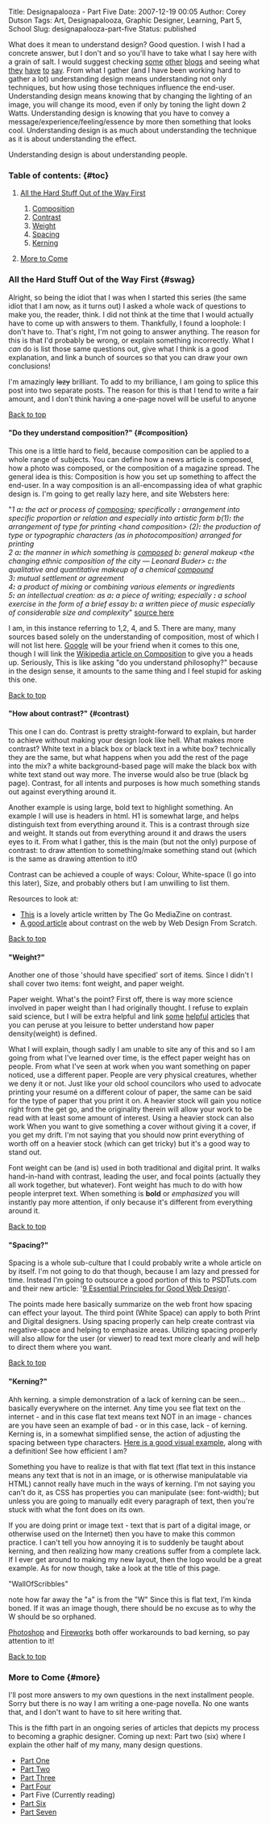 Title: Designapalooza - Part Five
Date: 2007-12-19 00:05
Author: Corey Dutson
Tags: Art, Designapalooza, Graphic Designer, Learning, Part 5, School
Slug: designapalooza-part-five
Status: published

What does it mean to understand design? Good question. I wish I had a
concrete answer, but I don't and so you'll have to take what I say here
with a grain of salt. I would suggest checking
[some](http://www.graphicdesignblog.co.uk/ "Graphic design blog")
[other](http://blogs.graphicdesignforum.com/ "Graphic Design Forum Blogs")
[blogs](http://www.hellyeahdude.com/ "Hell Yeah Dude!") and seeing what
[they](http://www.younggogetter.com/ "Young Go Getter")
[have](http://www.subtraction.com/ "Subtraction")
[to](http://ilovetypography.com/ "I Love Typography")
[say](http://www.smashingmagazine.com/ "Smashing Magazine"). From what I
gather (and I have been working hard to gather a lot) understanding
design means understanding not only techniques, but how using those
techniques influence the end-user. Understanding design means knowing
that by changing the lighting of an image, you will change its mood,
even if only by toning the light down 2 Watts. Understanding design is
knowing that you have to convey a message/experience/feeling/essence by
more then something that looks cool. Understanding design is as much
about understanding the technique as it is about understanding the
effect.

Understanding design is about understanding people.

### Table of contents: {#toc}

1.  [All the Hard Stuff Out of the Way First](#swag)
    1.  [Composition](#composition)
    2.  [Contrast](#contrast)
    3.  [Weight](#weight)
    4.  [Spacing](#spacing)
    5.  [Kerning](#kerning)

2.  [More to Come](#more)

### All the Hard Stuff Out of the Way First {#swag}

Alright, so being the idiot that I was when I started this series (the
same idiot that I am now, as it turns out) I asked a whole wack of
questions to make you, the reader, think. I did not think at the time
that I would actually have to come up with answers to them. Thankfully,
I found a loophole: I don't have to. That's right, I'm not going to
answer anything. The reason for this is that I'd probably be wrong, or
explain something incorrectly. What I *can* do is list those same
questions out, give what I think is a good explanation, and link a bunch
of sources so that you can draw your own conclusions!

I'm amazingly <span style="text-decoration: line-through;">lazy</span>
brilliant. To add to my brilliance, I am going to splice this post into
two separate posts. The reason for this is that I tend to write a fair
amount, and I don't think having a one-page novel will be useful to
anyone

[Back to top](#toc)

#### "Do they understand composition?" {#composition}

This one is a little hard to field, because composition can be applied
to a whole range of subjects. You can define how a news article is
composed, how a photo was composed, or the composition of a magazine
spread. The general idea is this: Composition is how you set up
something to affect the end-user. In a way composition is an
all-encompassing idea of what graphic design is. I'm going to get really
lazy here, and site Websters here:

"<span class="sense_break">*<span class="sense_label start">1
a</span><span class="sense_content">**:** the act or process of
[composing](http://www.m-w.com/dictionary/composing);
*specifically*</span> <span class="sense_content">**:** arrangement into
specific proportion or relation and especially into artistic form</span>
<span class="sense_label">b</span><span><span
class="sense_label subsense">(1)</span></span><span
class="sense_content">**:** the arrangement of type for printing <span
class="vi">&lt;hand *composition*&gt;</span></span> <span><span
class="sense_label subsense">(2)</span></span><span
class="sense_content">**:** the production of type or typographic
characters (as in photocomposition) arranged for printing  
</span>*<span class="sense_break">*<span class="sense_label start">2
a</span><span class="sense_content">**:** the manner in which something
is [composed](http://www.m-w.com/dictionary/composed)</span> <span
class="sense_label">b</span><span class="sense_content">**:** general
makeup <span class="vi">&lt;the changing ethnic *composition* of the
city — Leonard Buder&gt;</span></span> <span
class="sense_label">c</span><span class="sense_content">**:** the
qualitative and quantitative makeup of a chemical
[compound](http://www.m-w.com/dictionary/compound)</span>*<span
class="sense_break">*<span class="sense_label start">  
3</span><span class="sense_content">**:** mutual settlement or
agreement</span>*<span class="sense_break">*<span
class="sense_label start">  
4</span><span class="sense_content">**:** a product of mixing or
combining various elements or ingredients</span>*<span
class="sense_break">*<span class="sense_label start">  
5</span><span class="sense_content">**:** an intellectual creation:
as</span> <span class="sense_label">a</span><span
class="sense_content">**:** a piece of writing; *especially*</span>
<span class="sense_content">**:** a school exercise in the form of a
brief essay</span> <span class="sense_label">b</span>*<span
class="sense_content">***:** a written piece of music especially of
considerable size and
complexity*"</span></span></span></span></span></span> [source
here](http://www.m-w.com/dictionary/composition "Websters Dictionary")

I am, in this instance referring to 1,2, 4, and 5. There are many, many
sources based solely on the understanding of composition, most of which
I will not list here. [Google](http://www.google.com "Google") will be
your friend when it comes to this one, though I will link the [Wikipedia
article on
Composition](http://en.wikipedia.org/wiki/Composition_(visual_arts) "Wikipedia")
to give you a heads up. Seriously, This is like asking "do you
understand philosophy?" because in the design sense, it amounts to the
same thing and I feel stupid for asking this one.

[Back to top](#toc)

#### "How about contrast?" {#contrast}

This one I can do. Contrast is pretty straight-forward to explain, but
harder to achieve without making your design look like hell. What makes
more contrast? White text in a black box or black text in a white box?
technically they are the same, but what happens when you add the rest of
the page into the mix? a white background-based page will make the black
box with white text stand out way more. The inverse would also be true
(black bg page). Contrast, for all intents and purposes is how much
something stands out against everything around it.

Another example is using large, bold text to highlight something. An
example I will use is headers in html. H1 is somewhat large, and helps
distinguish text from everything around it. This is a contrast through
size and weight. It stands out from everything around it and draws the
users eyes to it. From what I gather, this is the main (but not the
only) purpose of contrast: to draw attention to something/make something
stand out (which is the same as drawing attention to it!0

Contrast can be achieved a couple of ways: Colour, White-space (I go
into this later), Size, and probably others but I am unwilling to list
them.

Resources to look at:

-   [This](http://www.gomediazine.com/design-tip/rule-three-contrast-contrast-contrast/ "The Go MediaZine: Contrast")
    is a lovely article written by The Go MediaZine on contrast.
-   [A good
    article](http://www.webdesignfromscratch.com/contrast.cfm "Web Design From Scratch: Contrast")
    about contrast on the web by Web Design From Scratch.

[Back to top](#toc)  


#### "Weight?"

Another one of those 'should have specified' sort of items. Since I
didn't I shall cover two items: font weight, and paper weight.

Paper weight. What's the point? First off, there is way more science
involved in paper weight than I had originally thought. I refuse to
explain said science, but I will be extra helpful and link
[some](http://www.paper-paper.com/weight.html "Paper-paper")
[helpful](http://en.wikipedia.org/wiki/Paper_size "Wikipedia")
[articles](http://en.wikipedia.org/wiki/Paper_density "Wikipedia") that
you can peruse at you leisure to better understand how paper
density(weight) is defined.

What I will explain, though sadly I am unable to site any of this and so
I am going from what I've learned over time, is the effect paper weight
has on people. From what I've seen at work when you want something on
paper noticed, use a different paper. People are very physical
creatures, whether we deny it or not. Just like your old school
councilors who used to advocate printing your resumé on a different
colour of paper, the same can be said for the type of paper that you
print it on. A heavier stock will gain you notice right from the get go,
and the originality therein will allow your work to be read with at
least some amount of interest. Using a heavier stock can also work When
you want to give something a cover without giving it a cover, if you get
my drift. I'm not saying that you should now print everything of worth
off on a heavier stock (which can get tricky) but it's a good way to
stand out.

Font weight can be (and is) used in both traditional and digital print.
It walks hand-in-hand with contrast, leading the user, and focal points
(actually they all work together, but whatever). Font weight has much to
do with how people interpret text. When something is **bold** or
*emphasized* you will instantly pay more attention, if only because it's
different from everything around it.

[Back to top](#toc)

#### "Spacing?"

Spacing is a whole sub-culture that I could probably write a whole
article on by itself. I'm not going to do that though, because I am lazy
and pressed for time. Instead I'm going to outsource a good portion of
this to PSDTuts.com and their new article: '[9 Essential Principles for
Good Web
Design](http://psdtuts.com/designing-tutorials/9-essential-principles-for-good-web-design/ "PSDTuts.com")'.

The points made here basically summarize on the web front how spacing
can effect your layout. The third point (White Space) can apply to both
Print and Digital designers. Using spacing properly can help create
contrast via negative-space and helping to emphasize areas. Utilizing
spacing properly will also allow for the user (or viewer) to read text
more clearly and will help to direct them where you want.[](#toc)

[Back to top](#toc)

#### "Kerning?"

Ahh kerning. a simple demonstration of a lack of kerning can be seen...
basically everywhere on the internet. Any time you see flat text on the
internet - and in this case flat text means text NOT in an image -
chances are you have seen an example of bad - or in this case, lack - of
kerning. Kerning is, in a somewhat simplified sense, the action of
adjusting the spacing between type characters. [Here is a good visual
example](http://www.webopedia.com/TERM/k/kerning.htm "What is kerning?"),
along with a definition! See how efficient I am?

Something you have to realize is that with flat text (flat text in this
instance means any text that is not in an image, or is otherwise
manipulatable via HTML) cannot really have much in the ways of kerning.
I'm not saying you can't do it, as CSS has properties you can manipulate
(see: font-width); but unless you are going to manually edit every
paragraph of text, then you're stuck with what the font does on its own.

If you are doing print or image text - text that is part of a digital
image, or otherwise used on the Internet) then you have to make this
common practice. I can't tell you how annoying it is to suddenly be
taught about kerning, and then realizing how many creations suffer from
a complete lack. If I ever get around to making my new layout, then the
logo would be a great example. As for now though, take a look at the
title of this page.

"WallOfScribbles"

note how far away the "a" is from the "W" Since this is flat text, I'm
kinda boned. If it was an image though, there should be no excuse as to
why the W should be so orphaned.

[Photoshop](http://www.lyzrdstomp.com/tutorial_kerning/ "Photoshop Kerning")
and
[Fireworks](http://www.communitymx.com/content/article.cfm?page=2&cid=63B17 "Fireworks and Illustrator Kerning")
both offer workarounds to bad kerning, so pay attention to it!

[Back to top](#toc)

### More to Come {#more}

I'll post more answers to my own questions in the next installment
people. Sorry but there is no way I am writing a one-page novella. No
one wants that, and I don't want to have to sit here writing that.

[](#toc)This is the fifth part in an ongoing series of articles that
depicts my process to becoming a graphic designer. Coming up next: Part
two (six) where I explain the other half of my many, many design
questions.

-   [Part
    One]({filename}../Self-improvement/designapalooza-part-one.md "Designapalooza - Part One")
-   [Part
    Two]({filename}../Self-improvement/designapalooza-part-two.md "Designapalooza - Part Two")
-   [Part
    Three]({filename}../Self-improvement/designapalooza-part-three.md "Designapalooza - Part Three")
-   [Part
    Four]({filename}../Self-improvement/designapalooza-part-four.md "Designapalooza - Part Four")
-   Part Five (Currently reading)
-   [Part
    Six]({filename}../Self-improvement/designapalooza-part-six.md "Designapalooza - Part Six")
-   [Part
    Seven]({filename}../Self-improvement/designapalooza-part-seven.md "Designapalooza - Part Seven")

